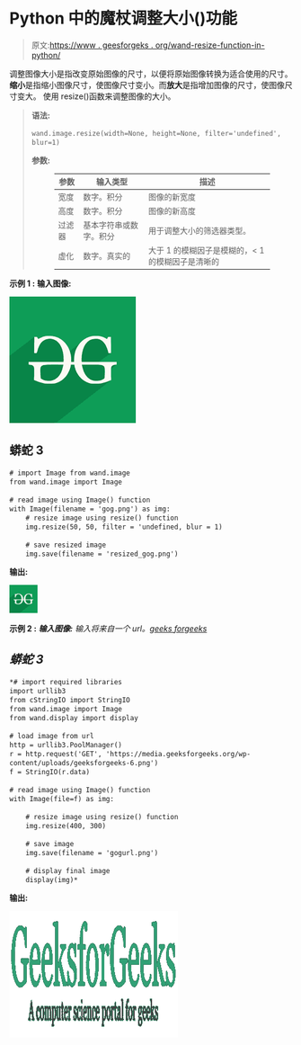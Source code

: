 # Python 中的魔杖调整大小()功能

> 原文:[https://www . geesforgeks . org/wand-resize-function-in-python/](https://www.geeksforgeeks.org/wand-resize-function-in-python/)

调整图像大小是指改变原始图像的尺寸，以便将原始图像转换为适合使用的尺寸。**缩小**是指缩小图像尺寸，使图像尺寸变小。而**放大**是指增加图像的尺寸，使图像尺寸变大。
使用 resize()函数来调整图像的大小。

> **语法:**
> 
> ```
> wand.image.resize(width=None, height=None, filter='undefined', blur=1)
> ```
> 
> **参数:**
> 
> <figure class="table">
> 
> | 参数 | 输入类型 | 描述 |
> | --- | --- | --- |
> | 宽度 | 数字。积分 | 图像的新宽度 |
> | 高度 | 数字。积分 | 图像的新高度 |
> | 过滤器 | 基本字符串或数字。积分 | 用于调整大小的筛选器类型。 |
> | 虚化 | 数字。真实的 | 大于 1 的模糊因子是模糊的，< 1 的模糊因子是清晰的 |
> 
> </figure>

**示例 1 :**
**输入图像:**

![](img/8f3c46cc3669b3946d753f96e4d79132.png)

## 蟒蛇 3

```
# import Image from wand.image
from wand.image import Image

# read image using Image() function
with Image(filename = 'gog.png') as img:
    # resize image using resize() function
    img.resize(50, 50, filter = 'undefined, blur = 1)

    # save resized image
    img.save(filename = 'resized_gog.png')
```

**输出:**

![](img/c184c6cf6876f170f593e9aebb7d8bae.png)

**示例 2 :**
***输入图像:***
*输入将来自一个 url。*[*geeks forgeeks*](https://media.geeksforgeeks.org/wp-content/uploads/geeksforgeeks-6.png)

## *蟒蛇 3*

```
*# import required libraries
import urllib3
from cStringIO import StringIO
from wand.image import Image
from wand.display import display

# load image from url
http = urllib3.PoolManager()
r = http.request('GET', 'https://media.geeksforgeeks.org/wp-content/uploads/geeksforgeeks-6.png')
f = StringIO(r.data)

# read image using Image() function
with Image(file=f) as img:

    # resize image using resize() function
    img.resize(400, 300)

    # save image 
    img.save(filename = 'gogurl.png')

    # display final image
    display(img)*
```

****输出:****

*![](img/12d1d8b5a1e91654d6b177684d357e45.png)*